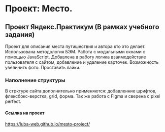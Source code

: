 # Проект: Место.

## Проект Яндекс.Практикум (В рамках учебного задания)
Проект для описания места путишествия и автора кто это делает. Использована методология БЭМ. Работа с модальными окнами с помощью JavaScript. Добавлена в работу логика взаимодействие пользователя с сайтом, добавление и удаление карточек. Возможность увеличить фото. Проставить лайки.

### Наполнение структуры
В стрктуре сайта дополнительно применяются: добавленние шрифтов, флексбокс-верстка, grid, форма.
Так же работа с Figma и сверена с pixel perfect.

#### Ссылка на проект
https://luba-web.github.io/mesto-project/
